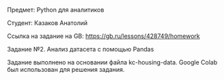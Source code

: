 Предмет: Python для аналитиков

Студент: Казаков Анатолий

Ссылка на задание на GB: https://gb.ru/lessons/428749/homework

Задание №2. Анализ датасета с помощью Pandas

Задание выполнено на основании файла kc-housing-data. Google Colab был использован для решения задания.
